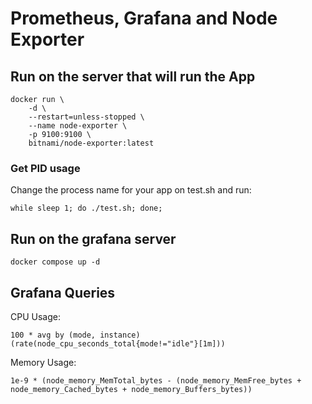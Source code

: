 # Prometheus, Grafana and Node Exporter

## Run on the server that will run the App

```
docker run \
    -d \
    --restart=unless-stopped \
    --name node-exporter \
    -p 9100:9100 \
    bitnami/node-exporter:latest
```
### Get PID usage
Change the process name for your app on test.sh and run:
```
while sleep 1; do ./test.sh; done;
```
## Run on the grafana server
```
docker compose up -d
```
## Grafana Queries
CPU Usage:
```
100 * avg by (mode, instance) (rate(node_cpu_seconds_total{mode!="idle"}[1m]))
```
Memory Usage:
```
1e-9 * (node_memory_MemTotal_bytes - (node_memory_MemFree_bytes + node_memory_Cached_bytes + node_memory_Buffers_bytes))
```
